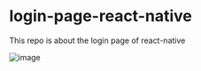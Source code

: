 # login-page-react-native
This repo is about the login page of react-native

![image](https://user-images.githubusercontent.com/89929777/218258762-91b561ed-7f11-478e-b702-7f32db9f46da.png)




